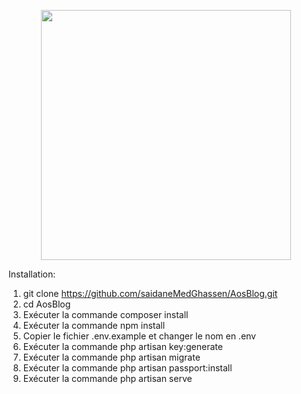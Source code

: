 <p align="center"><a href="https://laravel.com" target="_blank"><img src="https://raw.githubusercontent.com/laravel/art/master/logo-lockup/5%20SVG/2%20CMYK/1%20Full%20Color/laravel-logolockup-cmyk-red.svg" width="400"></a></p>

Installation:

1.	git clone https://github.com/saidaneMedGhassen/AosBlog.git
2.	cd AosBlog
3.	Exécuter la commande composer install
4.	Exécuter la commande npm install
5.	Copier le fichier .env.example et changer le nom en .env
6.	Exécuter la commande php artisan key:generate
6.	Exécuter la commande php artisan migrate
7.	Exécuter la commande php artisan passport:install
8.	Exécuter la commande php artisan serve


